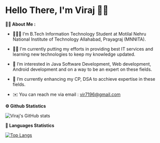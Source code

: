# **Hello There, I'm Viraj** 👋🏻

**👧🏻 About Me :**

- 🧑🏻‍🎓 I’m B.Tech Information Technology Student at Motilal Nehru National Institute of Technology Allahabad, Prayagraj (MNNITA).

- 💪🏻 I'm currently putting my efforts in providing best IT services and learning new technologies to keep my knowledge updated.

- 👀 I’m interested in Java Software Development, Web development, Android development and on a way to be an expert on these fields.

- 🌱 I’m currently enhancing my CP, DSA to acchieve expertise in these fields.

- ✉️ You can reach me via email : vir7196@gmail.com


**⚙️ Github Statistics**

![Viraj's GitHub stats](https://github-readme-stats.vercel.app/api?username=viraj-bot&show_icons=true&theme=algolia)
 
**📖 Languages Statistics**

[![Top Langs](https://github-readme-stats.vercel.app/api/top-langs/?username=viraj-bot&theme=algolia&langs_count=8&layout=compact)](https://github.com/viraj-bot/github-readme-stats)


<!---
viraj-bot/viraj-bot is a ✨ special ✨ repository because its `README.md` (this file) appears on your GitHub profile.
You can click the Preview link to take a look at your changes.
--->
